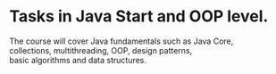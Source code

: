 # Tasks in Java Start and OOP level.

The course will cover Java fundamentals such as Java Core,<br>
collections, multithreading, OOP, design patterns,<br>
basic algorithms and data structures.<br>
